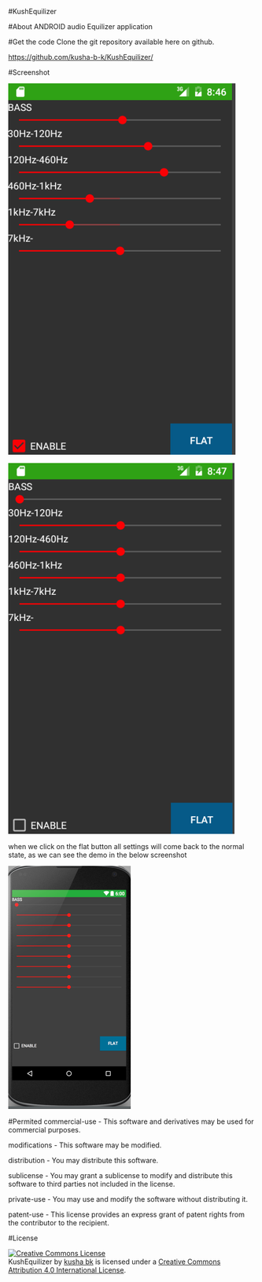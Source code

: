 <head>
<meta charset="UTF-8">
<meta name="description" content="android  Equilizer application ">
<meta name="keywords" content="kushabk,kusha bk,kusha b k">
<meta name="author" content="kusha bk">
<meta http-equiv="refresh" content="30">
</head>

#KushEquilizer

#About
ANDROID audio Equilizer application 


#Get the code
Clone the git repository available here on github. 

https://github.com/kusha-b-k/KushEquilizer/


#Screenshot

![alt tag](https://github.com/kusha-b-k/KushEquilizer/blob/master/screenshots/screenshot1.png)





![alt tag](https://github.com/kusha-b-k/KushEquilizer/blob/master/screenshots/screen2.png)




when we click on the flat button all settings will come back to the normal state,  as we can see the demo in the below screenshot

![alt tag](https://github.com/kusha-b-k/KushEquilizer/blob/master/screenshots/screen3.png)


#Permited
commercial-use - This software and derivatives may be used for commercial purposes.

modifications - This software may be modified.

distribution - You may distribute this software.

sublicense - You may grant a sublicense to modify and distribute this software to third parties not included in the license.

private-use - You may use and modify the software without distributing it.

patent-use - This license provides an express grant of patent rights from the contributor to the recipient.

#License

<a rel="license" href="http://creativecommons.org/licenses/by/4.0/"><img alt="Creative Commons License" style="border-width:0" src="https://i.creativecommons.org/l/by/4.0/88x31.png" /></a><br /><span xmlns:dct="http://purl.org/dc/terms/" property="dct:title">KushEquilizer</span> by <a xmlns:cc="http://creativecommons.org/ns#" href="https://github.com/kusha-b-k/KushEquilizer" property="cc:attributionName" rel="cc:attributionURL">kusha bk</a> is licensed under a <a rel="license" href="http://creativecommons.org/licenses/by/4.0/">Creative Commons Attribution 4.0 International License</a>.
